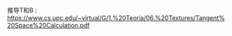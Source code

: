 
推导T和B :
https://www.cs.upc.edu/~virtual/G/1.%20Teoria/06.%20Textures/Tangent%20Space%20Calculation.pdf
